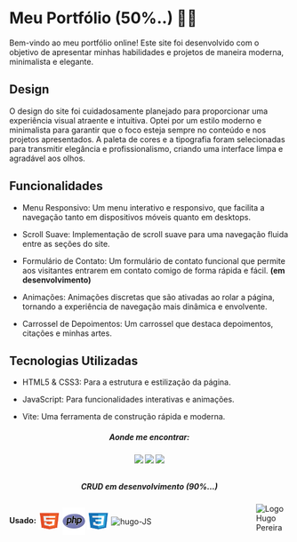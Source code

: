 # Meu Portfólio (50%..) 👨‍💻

Bem-vindo ao meu portfólio online! Este site foi desenvolvido com o objetivo de apresentar minhas habilidades e projetos de maneira moderna, minimalista e elegante.

## Design
O design do site foi cuidadosamente planejado para proporcionar uma experiência visual atraente e intuitiva. Optei por um estilo moderno e minimalista para garantir que o foco esteja sempre no conteúdo e nos projetos apresentados. A paleta de cores e a tipografia foram selecionadas para transmitir elegância e profissionalismo, criando uma interface limpa e agradável aos olhos.

## Funcionalidades
 - Menu Responsivo: Um menu interativo e responsivo, que facilita a navegação tanto em dispositivos móveis quanto em desktops.

 - Scroll Suave: Implementação de scroll suave para uma navegação fluida entre as seções do site.

 - Formulário de Contato: Um formulário de contato funcional que permite aos visitantes entrarem em contato comigo de forma rápida e fácil. **(em desenvolvimento)**

 - Animações: Animações discretas que são ativadas ao rolar a página, tornando a experiência de navegação mais dinâmica e envolvente.

 - Carrossel de Depoimentos: Um carrossel que destaca depoimentos, citações e minhas artes.

## Tecnologias Utilizadas

- HTML5 & CSS3: Para a estrutura e estilização da página.

- JavaScript: Para funcionalidades interativas e animações.

- Vite: Uma ferramenta de construção rápida e moderna.

 
 <section align="center">
   <h5>Aonde me encontrar:<h5>
  <a href="https://x.com/hvgopereira"><img src="https://img.shields.io/badge/-Twitter-212121?style=for-the-badge&logo=Twitter&logoColor=white"></img></a>
  <a href="https://discord.gg/gvzwyFMqNx" target="_blank"><img src="https://img.shields.io/badge/Discord-7289DA?style=for-the-badge&logo=discord&logoColor=white" target="_blank"></a> 
  <a href="https://www.linkedin.com/in/hugo-pereira-developer/" target="_blank"><img src="https://img.shields.io/badge/Linkedin-2590f5?style=for-the-badge&logo=linkedin&logoColor=white" target="_blank"></a> 
 </section>
 
##
 
<h5 align="center"> CRUD em desenvolvimento (90%...) </h6>
 

<img title="Logo Hugo Pereira" src="https://github.com/hvgopereira/netflix-remake/assets/162385532/1063be5e-a9fa-4aba-a6e5-ff5a99957761" min-width="60px" max-width="60px" width="60px" align="right" alt="Logo Hugo Pereira"></img>


##


<section align="center" style="display: inline-block; ">
  <strong> Usado: </strong>
  <img title="HTML5" align="center" alt="hugo-HTML" height="30" width="40" src="https://raw.githubusercontent.com/devicons/devicon/master/icons/html5/html5-original.svg">
  <img title="Php" align="center" alt="hugo-HTML" height="50" width="40" src="https://raw.githubusercontent.com/devicons/devicon/master/icons/php/php-original.svg">
  <img title="CSS3" align="center" alt="hugo-CSS" height="30" width="40" src="https://raw.githubusercontent.com/devicons/devicon/master/icons/css3/css3-original.svg">
  <img title="JavaScript" align="center" alt="hugo-JS" height="30" width="40" src="https://cdn.jsdelivr.net/gh/devicons/devicon@latest/icons/javascript/javascript-original.svg">
</section>


